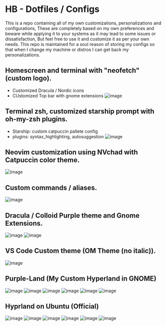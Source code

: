# HB - Dotfiles / Configs
This is a repo containing all of my own customizations, personalizations and configurations, These are completely based on my own preferences and beware while applying it to your systems as it may lead to some issues or dissatisfaction, But feel free to use it and customize it as per your own needs. 
This repo is maintained for a soul reason of storing my configs so that when I change my machine or distros I can get back my personalizations.

## Homescreen and terminal with "neofetch" (custom logo).
- Customized Dracula / Nordic icons
- CUstomized Top bar with gnome extensions
![image](screenshots/1.png)

## Terminal zsh, customized starship prompt with oh-my-zsh plugins.
- Starship: custom catpuccin pallete config
- plugins: syntax_highlighting, autosuggestion
![image](screenshots/2.png)

## Neovim customization using NVchad with Catpuccin color theme.
![image](screenshots/3.png)

## Custom commands / aliases.
![image](screenshots/4.png)

## Dracula / Colloid Purple theme and Gnome Extensions.
![image](screenshots/5.png)
![image](screenshots/6.png)

## VS Code Custom theme (OM Theme (no italic)).
![image](screenshots/7.png)

## Purple-Land (My Custom Hyperland in GNOME)
![image](screenshots/8.png)
![image](screenshots/9.png)
![image](screenshots/10.png)
![image](screenshots/11.png)
![image](screenshots/12.png)
![image](screenshots/13.png)

## Hyprland on Ubuntu (Official)
![image](screenshots/14.png)
![image](screenshots/15.png)
![image](screenshots/16.png)
![image](screenshots/17.png)
![image](screenshots/18.png)
![image](screenshots/19.png)
